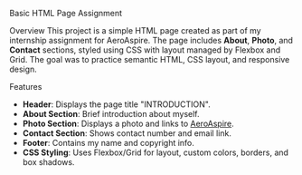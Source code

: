  Basic HTML Page Assignment

 Overview
This project is a simple HTML page created as part of my internship assignment for AeroAspire. The page includes **About**, **Photo**, and **Contact** sections, styled using CSS with layout managed by Flexbox and Grid. The goal was to practice semantic HTML, CSS layout, and responsive design.

 Features
- **Header**: Displays the page title "INTRODUCTION".
- **About Section**: Brief introduction about myself.
- **Photo Section**: Displays a photo and links to [AeroAspire](https://aeroaspire.in/).
- **Contact Section**: Shows contact number and email link.
- **Footer**: Contains my name and copyright info.
- **CSS Styling**: Uses Flexbox/Grid for layout, custom colors, borders, and box shadows.
